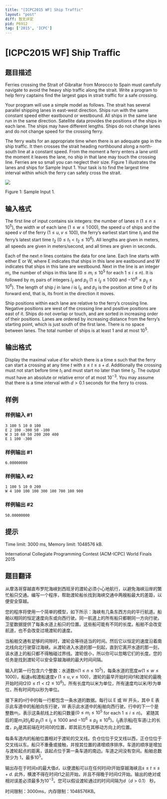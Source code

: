 ```yaml
---
title: "[ICPC2015 WF] Ship Traffic"
layout: "post"
diff: 暂无评定
pid: P6912
tag: ['2015', 'ICPC']
---
```

# [ICPC2015 WF] Ship Traffic
## 题目描述

Ferries crossing the Strait of Gibraltar from Morocco to Spain must carefully navigate to avoid the heavy ship traffic along the strait. Write a program to help ferry captains find the largest gaps in strait traffic for a safe crossing.

Your program will use a simple model as follows. The strait has several parallel shipping lanes in east-west direction. Ships run with the same constant speed either eastbound or westbound. All ships in the same lane run in the same direction. Satellite data provides the positions of the ships in each lane. The ships may have different lengths. Ships do not change lanes and do not change speed for the crossing ferry.

The ferry waits for an appropriate time when there is an adequate gap in the ship traffic. It then crosses the strait heading northbound along a north-south line at a constant speed. From the moment a ferry enters a lane until the moment it leaves the lane, no ship in that lane may touch the crossing line. Ferries are so small you can neglect their size. Figure 1 illustrates the lanes and ships for Sample Input 1. Your task is to find the largest time interval within which the ferry can safely cross the strait.

  ![](https://vj.z180.cn/186da23b465c6f0f9a3f8b946eb2e17d?v=1601909422) 

   Figure 1: Sample Input 1. 
## 输入格式

The first line of input contains six integers: the number of lanes $n$ ($1 \leq n \leq 10^5$), the width $w$ of each lane ($1 \leq w \leq 1\, 000$), the speed $u$ of ships and the speed $v$ of the ferry ($1 \leq u, v \leq 100$), the ferry’s earliest start time $t_1$ and the ferry’s latest start time $t_2$ ($0 \leq t_1 < t_2 \leq 10^6$). All lengths are given in meters, all speeds are given in meters/second, and all times are given in seconds.

Each of the next $n$ lines contains the data for one lane. Each line starts with either E or W, where E indicates that ships in this lane are eastbound and W indicates that ships in this lane are westbound. Next in the line is an integer $m_ i$, the number of ships in this lane ($0 \leq m_ i \leq 10^5$ for each $1 \leq i \leq n$). It is followed by $m_ i$ pairs of integers $l_{ij}$ and $p_{ij}$ ($1 \leq l_{ij} \leq 1\, 000$ and $-10^6 \leq p_{ij} \leq 10^6$). The length of ship $j$ in lane $i$ is $l_{ij}$, and $p_{ij}$ is the position at time $0$ of its forward end, that is, its front in the direction it moves.

Ship positions within each lane are relative to the ferry’s crossing line. Negative positions are west of the crossing line and positive positions are east of it. Ships do not overlap or touch, and are sorted in increasing order of their positions. Lanes are ordered by increasing distance from the ferry’s starting point, which is just south of the first lane. There is no space between lanes. The total number of ships is at least $1$ and at most $10^5$.
## 输出格式

Display the maximal value $d$ for which there is a time $s$ such that the ferry can start a crossing at any time $t$ with $s \leq t \leq s+d$. Additionally the crossing must not start before time $t_1$ and must start no later than time $t_2$. The output must have an absolute or relative error of at most $10^{-3}$. You may assume that there is a time interval with $d > 0.1$ seconds for the ferry to cross.
## 样例

### 样例输入 #1
```
3 100 5 10 0 100
E 2 100 -300 50 -100
W 3 10 60 50 200 200 400
E 1 100 -300

```
### 样例输出 #1
```
6.00000000

```
### 样例输入 #2
```
1 100 5 10 0 200
W 4 100 100 100 300 100 700 100 900

```
### 样例输出 #2
```
50.00000000

```
## 提示

Time limit: 3000 ms, Memory limit: 1048576 kB. 

 International Collegiate Programming Contest (ACM-ICPC) World Finals 2015
## 题目翻译

从摩洛哥穿越直布罗陀海峡到西班牙的渡轮必须小心地航行，以避免海峡沿岸的繁忙船只交通。编写一个程序，帮助渡轮船长找到海峡交通中两艘船最大的差距，以便安全穿越。

您的程序将使用一个简单的模型，如下所示：海峡有几条东西方向的平行航道。船舶以相同的恒定速度向东或向西行驶。同一航道上的所有船只都朝同一方向行驶。卫星数据提供了每条水道上船只的位置。这些船可能有不同的长度。船舶不会改变航道，也不会改变过境渡轮的速度。

当船舶交通有足够的间隙时，渡轮会等待适当的时间。然后它以恒定的速度沿着南北线向北行驶穿过海峡。从渡轮进入水道的那一刻起，直到它离开水道的那一刻，该水道上的船只都不得触碰过界线。渡轮很小，所以你可以忽略它们的长度。您的任务是找到渡轮可以安全穿越海峡的最大时间间隔。


输入的第一行包含六个整数：水道数$n$($1≤n≤10^5$)，每条水道的宽度$w$($1≤w≤1000$)，船速$u$和渡船速度$v$ ($1≤u,v≤100$)，渡轮的最早开始时间$t1$和渡轮的最晚开始时间$t2$($0≤t1<t2≤10^6$)。所有长度均以米为单位，所有速度均以米/秒为单位，所有时间均以秒为单位。

接下来的$n$行中的每一行都包含一条水道的数据。每行以 E 或 W 开头，其中 E 表示此车道中的船舶向东行驶，W 表示此水道中的船舶向西行驶。行中的下一个是整数$m_i$，表示这条航线上的船只数量($0≤m_i≤10^5$ for each $1≤i≤n$)。 紧随其后的是$m_i$对$l_{ij}$和 $p_{ij}$($1≤l_{ij}≤1000$ and $-10^6≤p_{ij}≤10^6$)。$l_{ij}$表示船$j$在车道$i$上的长度，$p_{ij}$是其前端在时间$0$的位置，即其前方在其移动方向上的位置。

每条车道内的船舶位置相对于渡轮的交叉线。负仓位位于交叉线以西，正仓位位于交叉线以东。船只不重叠或接触，并按其位置的递增顺序排序。车道的顺序是增加与渡轮起点的距离，该起点位于第一条车道的南边。车道之间没有空间。船舶总数至少为
$1$，最多$10^5$。


输出存在于时间$s$的最大值$d$，以便渡船可以在任何时间t开始穿越海峡且$s≤t≤s+d$.
此外，横渡不得在时间$t1$之前开始，并且不得晚于时间$t2$开始。输出的绝对或相对误差必须最多为$10^{-3}$。您可以假设渡轮通过的时间间隔为$d$（$d>0.1$） 秒。


时间限制：3000ms，内存限制：1048576KB。
